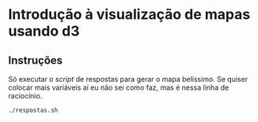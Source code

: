 # Introdução à visualização de mapas usando d3

## Instruções
Só executar o _script_ de respostas para gerar o mapa belíssimo. Se quiser colocar mais variáveis aí eu não sei como faz, mas é nessa linha de raciocínio.

```
./respostas.sh
```
